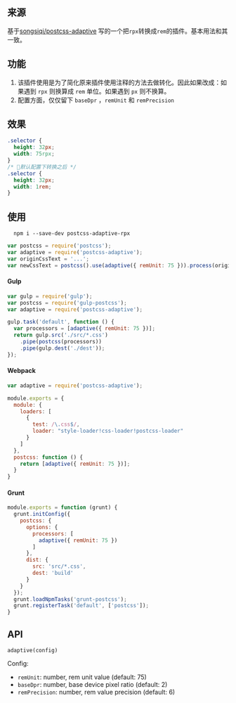 ## 来源
基于[songsiqi/postcss-adaptive](https://github.com/songsiqi/postcss-adaptive) 写的一个把```rpx```转换成```rem```的插件。基本用法和其一致。

## 功能
1. 该插件使用是为了简化原来插件使用注释的方法去做转化。因此如果改成：如果遇到 ```rpx``` 则换算成 ```rem``` 单位。如果遇到 ```px``` 则不换算。
2. 配置方面，仅仅留下 ```baseDpr``` ，```remUnit``` 和 ```remPrecision```

## 效果
```css
.selector {
  height: 32px;
  width: 75rpx;
}
/* 默认配置下转换之后 */
.selector {
  height: 32px;
  width: 1rem;
}
```

## 使用
```
  npm i --save-dev postcss-adaptive-rpx
```

```javascript
var postcss = require('postcss');
var adaptive = require('postcss-adaptive');
var originCssText = '...';
var newCssText = postcss().use(adaptive({ remUnit: 75 })).process(originCssText).css;
```

#### Gulp

```javascript
var gulp = require('gulp');
var postcss = require('gulp-postcss');
var adaptive = require('postcss-adaptive');

gulp.task('default', function () {
  var processors = [adaptive({ remUnit: 75 })];
  return gulp.src('./src/*.css')
    .pipe(postcss(processors))
    .pipe(gulp.dest('./dest'));
});
```

#### Webpack

```javascript
var adaptive = require('postcss-adaptive');

module.exports = {
  module: {
    loaders: [
      {
        test: /\.css$/,
        loader: "style-loader!css-loader!postcss-loader"
      }
    ]
  },
  postcss: function () {
    return [adaptive({ remUnit: 75 })];
  }
}
```

#### Grunt

```javascript
module.exports = function (grunt) {
  grunt.initConfig({
    postcss: {
      options: {
        processors: [
          adaptive({ remUnit: 75 })
        ]
      },
      dist: {
        src: 'src/*.css',
        dest: 'build'
      }
    }
  });
  grunt.loadNpmTasks('grunt-postcss');
  grunt.registerTask('default', ['postcss']);
}
```

## API

`adaptive(config)`

Config: 

* `remUnit`: number, rem unit value (default: 75)
* `baseDpr`: number, base device pixel ratio (default: 2)
* `remPrecision`: number, rem value precision (default: 6)